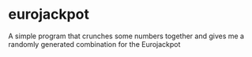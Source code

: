 # eurojackpot
A simple program that crunches some numbers together and gives me a randomly generated combination for the Eurojackpot
